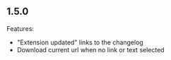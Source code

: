 ## 1.5.0

Features:

 - "Extension updated" links to the changelog
 - Download current url when no link or text selected
